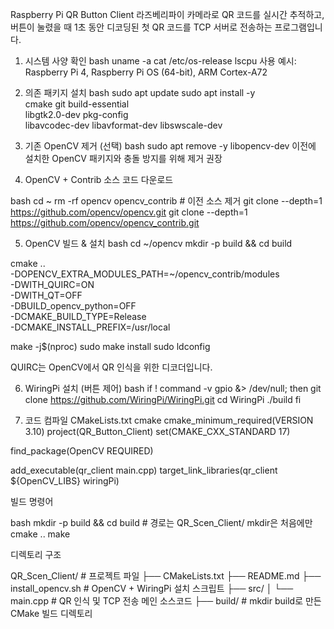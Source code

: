 Raspberry Pi QR Button Client
라즈베리파이 카메라로 QR 코드를 실시간 추적하고, 버튼이 눌렸을 때 1초 동안 디코딩된 첫 QR 코드를 TCP 서버로 전송하는 프로그램입니다.

1. 시스템 사양 확인
bash
uname -a
cat /etc/os-release
lscpu
사용 예시: Raspberry Pi 4, Raspberry Pi OS (64-bit), ARM Cortex-A72

2. 의존 패키지 설치
bash
sudo apt update
sudo apt install -y \
  cmake git build-essential \
  libgtk2.0-dev pkg-config \
  libavcodec-dev libavformat-dev libswscale-dev


3. 기존 OpenCV 제거 (선택)
bash
sudo apt remove -y libopencv-dev
이전에 설치한 OpenCV 패키지와 충돌 방지를 위해 제거 권장

4. OpenCV + Contrib 소스 코드 다운로드

bash
cd ~
rm -rf opencv opencv_contrib  # 이전 소스 제거
git clone --depth=1 https://github.com/opencv/opencv.git
git clone --depth=1 https://github.com/opencv/opencv_contrib.git


5. OpenCV 빌드 & 설치
bash
cd ~/opencv
mkdir -p build && cd build

cmake .. \
  -DOPENCV_EXTRA_MODULES_PATH=~/opencv_contrib/modules \
  -DWITH_QUIRC=ON \
  -DWITH_QT=OFF \
  -DBUILD_opencv_python=OFF \
  -DCMAKE_BUILD_TYPE=Release \
  -DCMAKE_INSTALL_PREFIX=/usr/local

make -j$(nproc)
sudo make install
sudo ldconfig

QUIRC는 OpenCV에서 QR 인식을 위한 디코더입니다.

6. WiringPi 설치 (버튼 제어)
bash
if ! command -v gpio &> /dev/null; then
    git clone https://github.com/WiringPi/WiringPi.git
    cd WiringPi
    ./build
fi

7. 코드 컴파일
CMakeLists.txt
cmake
cmake_minimum_required(VERSION 3.10)
project(QR_Button_Client)
set(CMAKE_CXX_STANDARD 17)

find_package(OpenCV REQUIRED)

add_executable(qr_client main.cpp)
target_link_libraries(qr_client ${OpenCV_LIBS} wiringPi)


빌드 명령어

bash
mkdir -p build && cd build    # 경로는 QR_Scen_Client/ mkdir은 처음에만
cmake ..
make



디렉토리 구조

QR_Scen_Client/                # 프로젝트 파일
├── CMakeLists.txt
├── README.md
├── install_opencv.sh            # OpenCV + WiringPi 설치 스크립트
├── src/
│   └── main.cpp                 # QR 인식 및 TCP 전송 메인 소스코드
├── build/                       # mkdir build로 만든 CMake 빌드 디렉토리
